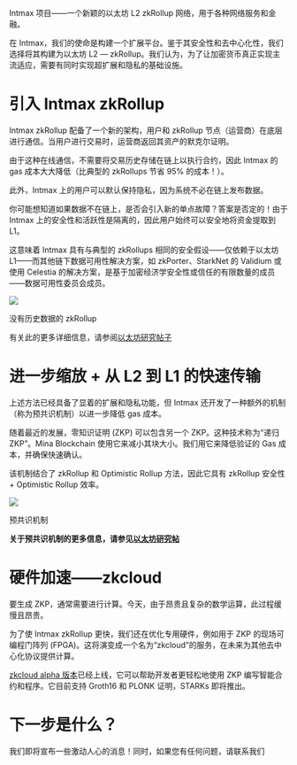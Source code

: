 Intmax 项目——一个新颖的以太坊 L2 zkRollup 网络，用于各种网络服务和金融。

在 Intmax，我们的使命是构建一个扩展平台。鉴于其安全性和去中心化性，我们选择将其构建为以太坊 L2 — zkRollup。我们认为，为了让加密货币真正实现主流适应，需要有同时实现超扩展和隐私的基础设施。

# 引入 Intmax zkRollup

Intmax zkRollup 配备了一个新的架构，用户和 zkRollup 节点（运营商）在底层进行通信。当用户进行交易时，运营商返回其资产的默克尔证明。

由于这种在线通信，不需要将交易历史存储在链上以执行合约，因此 Intmax 的 gas 成本大大降低（比典型的 zkRollups 节省 95% 的成本！）。

此外，Intmax 上的用户可以默认保持隐私，因为系统不必在链上发布数据。

你可能想知道如果数据不在链上，是否会引入新的单点故障？答案是否定的！由于 Intmax 上的安全性和活跃性是隔离的，因此用户始终可以安全地将资金提取到 L1。

这意味着 Intmax 具有与典型的 zkRollups 相同的安全假设——仅依赖于以太坊 L1——而其他链下数据可用性解决方案，如 zkPorter、StarkNet 的 Validium 或使用 Celestia 的解决方案，是基于加密经济学安全性或信任的有限数量的成员——数据可用性委员会成员。

![](https://miro.medium.com/v2/resize:fit:1400/1*ocMHbq7YvBWqLv3sR8yFNw.png)

没有历史数据的 zkRollup

有关此的更多详细信息，请参阅[以太坊研究帖子](https://ethresear.ch/t/a-zkrollup-with-no-transaction-history-data-to-enable-secret-smart-contract-execution-with-calldata-efficiency/10961)

# 进一步缩放 + 从 L2 到 L1 的快速传输

上述方法已经具备了显着的扩展和隐私功能，但 Intmax 还开发了一种额外的机制（称为预共识机制）以进一步降低 gas 成本。

随着最近的发展，零知识证明 (ZKP) 可以包含另一个 ZKP。这种技术称为“递归 ZKP”。Mina Blockchain 使用它来减小其块大小。我们用它来降低验证的 Gas 成本，并确保快速确认。

该机制结合了 zkRollup 和 Optimistic Rollup 方法，因此它具有 zkRollup 安全性 + Optimistic Rollup 效率。

![](https://miro.medium.com/v2/resize:fit:1400/1*6tufnFugHTJr2idG5FtVvQ.png)

预共识机制

**关于预共识机制的更多信息，请参见**[**以太坊研究帖**](https://ethresear.ch/t/a-pre-consensus-mechanism-to-secure-instant-finality-and-long-interval-in-zkrollup/8749)

# 硬件加速——zkcloud

要生成 ZKP，通常需要进行计算。今天，由于昂贵且复杂的数学运算，此过程缓慢且昂贵。

为了使 Intmax zkRollup 更快，我们还在优化专用硬件，例如用于 ZKP 的现场可编程门阵列 (FPGA)。这将演变成一个名为“zkcloud”的服务，在未来为其他去中心化协议提供计算。

[zkcloud alpha 版本](https://zkcloud.io/)已经上线，它可以帮助开发者更轻松地使用 ZKP 编写智能合约和程序。它目前支持 Groth16 和 PLONK 证明，STARKs 即将推出。

# 下一步是什么？

我们即将宣布一些激动人心的消息！同时，如果您有任何问题，请联系我们